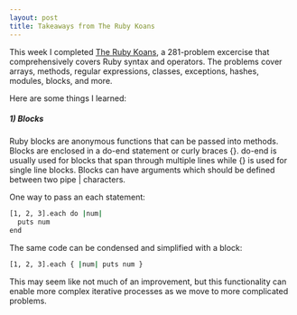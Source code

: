 ```yaml
---
layout: post
title: Takeaways from The Ruby Koans
---
```


This week I completed [The Ruby Koans](http://rubykoans.com/), a 281-problem excercise that comprehensively covers Ruby syntax and operators. The problems cover arrays, methods, regular expressions, classes, exceptions, hashes, modules, blocks, and more. 

Here are some things I learned:

##### 1) Blocks 
Ruby blocks are anonymous functions that can be passed into methods. Blocks are enclosed in a do-end statement or curly braces {}. do-end is usually used for blocks that span through multiple lines while {} is used for single line blocks. Blocks can have arguments which should be defined between two pipe | characters.

One way to pass an each statement:

```sh
[1, 2, 3].each do |num|
  puts num
end
```
The same code can be condensed and simplified with a block:
```sh
[1, 2, 3].each { |num| puts num }
```
This may seem like not much of an improvement, but this functionality can enable more complex iterative processes as we move to more complicated problems.
